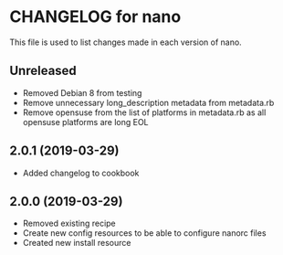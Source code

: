 # CHANGELOG for nano

This file is used to list changes made in each version of nano.

## Unreleased

- Removed Debian 8 from testing
- Remove unnecessary long_description metadata from metadata.rb
- Remove opensuse from the list of platforms in metadata.rb as all opensuse platforms are long EOL

## 2.0.1 (2019-03-29)

- Added changelog to cookbook

## 2.0.0 (2019-03-29)

- Removed existing recipe
- Create new config resources to be able to configure nanorc files
- Created new install resource
